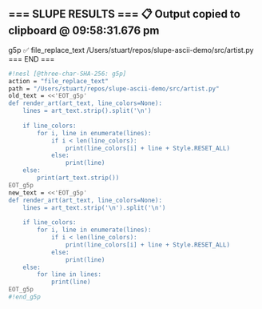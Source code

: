 === SLUPE RESULTS ===
📋 Output copied to clipboard @ 09:58:31.676 pm
---------------------
g5p ✅ file_replace_text /Users/stuart/repos/slupe-ascii-demo/src/artist.py
=== END ===
```sh nesl
#!nesl [@three-char-SHA-256: g5p]
action = "file_replace_text"
path = "/Users/stuart/repos/slupe-ascii-demo/src/artist.py"
old_text = <<'EOT_g5p'
def render_art(art_text, line_colors=None):
    lines = art_text.strip().split('\n')
    
    if line_colors:
        for i, line in enumerate(lines):
            if i < len(line_colors):
                print(line_colors[i] + line + Style.RESET_ALL)
            else:
                print(line)
    else:
        print(art_text.strip())
EOT_g5p
new_text = <<'EOT_g5p'
def render_art(art_text, line_colors=None):
    lines = art_text.strip('\n').split('\n')
    
    if line_colors:
        for i, line in enumerate(lines):
            if i < len(line_colors):
                print(line_colors[i] + line + Style.RESET_ALL)
            else:
                print(line)
    else:
        for line in lines:
            print(line)
EOT_g5p
#!end_g5p
```